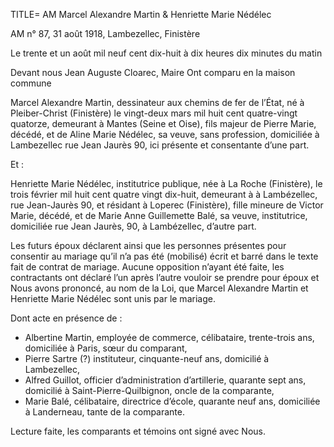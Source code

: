 TITLE= AM Marcel Alexandre Martin & Henriette Marie Nédélec

AM n° 87, 31 août 1918, Lambezellec, Finistère

Le trente et un août mil neuf cent dix-huit à dix heures dix minutes du matin

Devant nous Jean Auguste Cloarec, Maire
Ont comparu en la maison commune

Marcel Alexandre Martin, dessinateur aux chemins de fer de l’État, né à Pleiber-Christ (Finistère) le vingt-deux mars mil huit cent quatre-vingt quatorze, demeurant à Mantes (Seine et Oise), fils majeur de Pierre Marie, décédé, et de Aline Marie Nédélec, sa veuve, sans profession, domiciliée à Lambezellec rue Jean Jaurès 90, ici présente et consentante d’une part.

Et :

Henriette Marie Nédélec, institutrice publique, née à La Roche (Finistère), le trois février mil huit cent quatre vingt dix-huit, demeurant à à Lambézellec, rue Jean-Jaurès 90, et résidant à Loperec (Finistère), fille mineure de Victor Marie, décédé, et de Marie Anne Guillemette Balé, sa veuve, institutrice, domiciliée rue Jean Jaurès, 90, à Lambézellec, d’autre part.

Les futurs époux déclarent ainsi que les personnes présentes pour consentir au mariage qu’il n’a pas été (mobilisé) écrit et barré dans le texte fait de contrat de mariage.
Aucune opposition n’ayant été faite, les contractants ont déclaré l’un après l’autre vouloir se prendre pour époux et Nous avons prononcé, au nom de la Loi, que Marcel Alexandre Martin et Henriette Marie Nédélec sont unis par le mariage.

Dont acte en présence de :

* Albertine Martin, employée de commerce, célibataire, trente-trois ans, domiciliée à Paris, sœur du comparant,
* Pierre Sartre (?) instituteur, cinquante-neuf ans, domicilié à Lambezellec,
* Alfred Guillot, officier d’administration d’artillerie, quarante sept ans, domicilié à Saint-Pierre-Quilbignon, oncle de la comparante,
* Marie Balé, célibataire, directrice d’école, quarante neuf ans, domiciliée à Landerneau, tante de la comparante.

Lecture faite, les comparants et témoins ont signé avec Nous.

